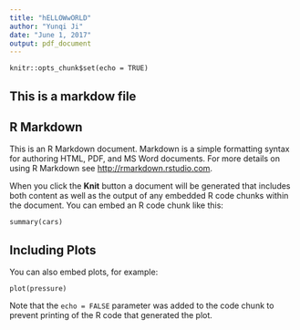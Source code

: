 ```yaml
---
title: "hELLOWwORLD"
author: "Yunqi Ji"
date: "June 1, 2017"
output: pdf_document
---
```


```{r setup, include=FALSE}
knitr::opts_chunk$set(echo = TRUE)
```
## This is a markdow file

## R Markdown

This is an R Markdown document. Markdown is a simple formatting syntax for authoring HTML, PDF, and MS Word documents. For more details on using R Markdown see <http://rmarkdown.rstudio.com>.

When you click the **Knit** button a document will be generated that includes both content as well as the output of any embedded R code chunks within the document. You can embed an R code chunk like this:

```{r cars}
summary(cars)
```

## Including Plots

You can also embed plots, for example:

```{r pressure, echo=FALSE}
plot(pressure)
```

Note that the `echo = FALSE` parameter was added to the code chunk to prevent printing of the R code that generated the plot.
